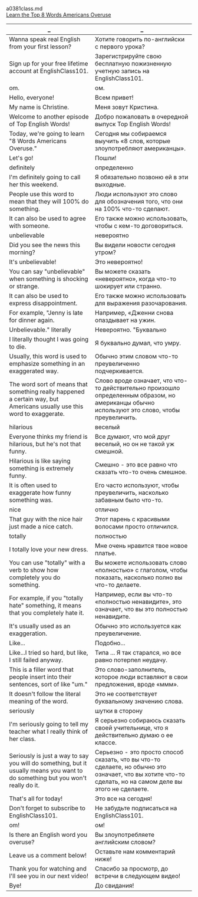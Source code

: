 a0381class.md    
[Learn the Top 8 Words Americans Overuse](https://www.youtube.com/watch?v=qJ_-VsHI6U4)


_|_
--|--
Wanna speak real English from your first lesson?|Хотите говорить по-английски с первого урока?
Sign up for your free lifetime account at EnglishClass101.|Зарегистрируйте свою бесплатную пожизненную учетную запись на EnglishClass101.
om.|ом.
Hello, everyone!|Всем привет!
My name is Christine.|Меня зовут Кристина.
Welcome to another episode of Top English Words!|Добро пожаловать в очередной выпуск Top English Words!
Today, we're going to learn "8 Words Americans Overuse."|Сегодня мы собираемся выучить «8 слов, которые злоупотребляют американцы».
Let's go!|Пошли!
definitely|определенно
I'm definitely going to call her this weekend.|Я обязательно позвоню ей в эти выходные.
People use this word to mean that they will 100% do something.|Люди используют это слово для обозначения того, что они на 100% что-то сделают.
It can also be used to agree with someone.|Его также можно использовать, чтобы с кем-то договориться.
unbelievable|невероятно
Did you see the news this morning?|Вы видели новости сегодня утром?
It's unbelievable!|Это невероятно!
You can say "unbelievable" when something is shocking or strange.|Вы можете сказать «невероятно», когда что-то шокирует или странно.
It can also be used to express disappointment.|Его также можно использовать для выражения разочарования.
For example, "Jenny is late for dinner again.|Например, «Дженни снова опаздывает на ужин.
Unbelievable." literally|Невероятно. "Буквально
I literally thought I was going to die.|Я буквально думал, что умру.
Usually, this word is used to emphasize something in an exaggerated way.|Обычно этим словом что-то преувеличенно подчеркивается.
The word sort of means that something really happened a certain way, but Americans usually use this word to exaggerate.|Слово вроде означает, что что-то действительно произошло определенным образом, но американцы обычно используют это слово, чтобы преувеличить.
hilarious|веселый
Everyone thinks my friend is hilarious, but he's not that funny.|Все думают, что мой друг веселый, но он не такой уж смешной.
Hilarious is like saying something is extremely funny.|Смешно - это все равно что сказать что-то очень смешное.
It is often used to exaggerate how funny something was.|Его часто используют, чтобы преувеличить, насколько забавным было что-то.
nice|отлично
That guy with the nice hair just made a nice catch.|Этот парень с красивыми волосами просто отличился.
totally|полностью
I totally love your new dress.|Мне очень нравится твое новое платье.
You can use "totally" with a verb to show how completely you do something.|Вы можете использовать слово «полностью» с глаголом, чтобы показать, насколько полно вы что-то делаете.
For example, if you "totally hate" something, it means that you completely hate it.|Например, если вы что-то «полностью ненавидите», это означает, что вы это полностью ненавидите.
It's usually used as an exaggeration.|Обычно это используется как преувеличение.
Like...|Подобно...
Like...I tried so hard, but like, I still failed anyway.|Типа ... Я так старался, но все равно потерпел неудачу.
This is a filler word that people insert into their sentences, sort of like "um."|Это слово-заполнитель, которое люди вставляют в свои предложения, вроде «ммм».
It doesn't follow the literal meaning of the word.|Это не соответствует буквальному значению слова.
seriously|шутки в сторону
I'm seriously going to tell my teacher what I really think of her class.|Я серьезно собираюсь сказать своей учительнице, что я действительно думаю о ее классе.
Seriously is just a way to say you will do something, but it usually means you want to do something but you won't really do it.|Серьезно - это просто способ сказать, что вы что-то сделаете, но обычно это означает, что вы хотите что-то сделать, но на самом деле вы этого не сделаете.
That's all for today!|Это все на сегодня!
Don't forget to subscribe to EnglishClass101.|Не забудьте подписаться на EnglishClass101.
om!|ом!
Is there an English word you overuse?|Вы злоупотребляете английским словом?
Leave us a comment below!|Оставьте нам комментарий ниже!
Thank you for watching and I'll see you in our next video!|Спасибо за просмотр, до встречи в следующем видео!
Bye!|До свидания!
